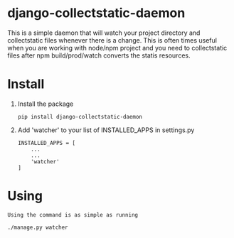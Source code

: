 django-collectstatic-daemon
===========================

This is a simple daemon that will watch your project directory and collectstatic files whenever there is a change.
This is often times useful when you are working with node/npm project and you need to collectstatic files
after npm build/prod/watch converts the statis resources.


# Install

1)  Install the package

    ```pip install django-collectstatic-daemon```

2) Add 'watcher' to your list of INSTALLED_APPS in settings.py
    

    ```
    INSTALLED_APPS = [
        ...
        ...
        'watcher'
    ]
    ```

# Using

    Using the command is as simple as running

    ./manage.py watcher
